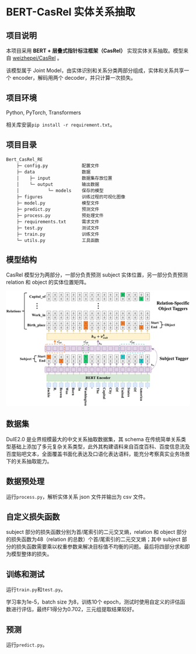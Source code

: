 # BERT-CasRel 实体关系抽取

## 项目说明

本项目采用 **BERT + 层叠式指针标注框架（CasRel）** 实现实体关系抽取。模型来自 [weizhepei/CasRel](https://github.com/weizhepei/CasRel) 。

该模型属于 Joint Model，由实体识别和关系分类两部分组成，实体和关系共享一个 encoder，解码用两个 decoder，并只计算一次损失。

## 项目环境

Python, PyTorch, Transformers

相关库安装`pip install -r requirement.txt`。

## 项目目录

```
Bert_CasRel_RE
    ├─ config.py             配置文件
    ├─ data                  数据
    │    ├─ input            数据集存放位置
    │    └─ output           输出数据
    │           └─ models    保存的模型
    ├─ figures               训练过程的可视化图像
    ├─ model.py              模型文件
    ├─ predict.py            预测文件
    ├─ process.py            预处理文件
    ├─ requirements.txt      需求文件
    ├─ test.py               测试文件
    ├─ train.py              训练文件
    └─ utils.py              工具函数
```

## 模型结构

CasRel 模型分为两部分，一部分负责预测 subject 实体位置，另一部分负责预测 relation 和 object 的实体位置矩阵。

![model_structure](model_structure.png)

## 数据集

DuIE2.0 是业界规模最大的中文关系抽取数据集，其 schema 在传统简单关系类型基础上添加了多元复杂关系类型，此外其构建语料来自百度百科、百度信息流及百度贴吧文本，全面覆盖书面化表达及口语化表达语料，能充分考察真实业务场景下的关系抽取能力。

## 数据预处理

运行`process.py`，解析实体关系 json 文件并输出为 csv 文件。

## 自定义损失函数

subject 部分的损失函数分别为首/尾索引的二元交叉熵，relation 和 object 部分的损失函数为48（relation 的总数）个首/尾索引的二元交叉熵；其中 subject 部分的损失函数需要乘以权重参数来解决目标值不均衡的问题。最后将四部分求和即为模型整体的损失。

## 训练和测试

运行`train.py`和`test.py`。

学习率为1e-5，batch size 为8，训练10个 epoch，测试时使用自定义的评估函数进行评估，最终F1得分为0.702，三元组提取结果较好。

## 预测

运行`predict.py`。
